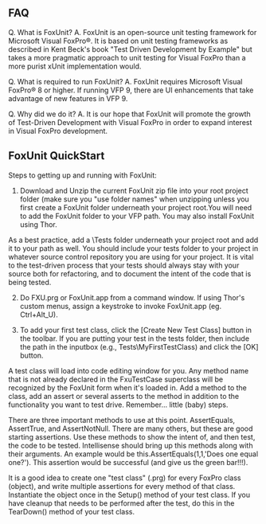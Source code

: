 
## FAQ

Q. What is FoxUnit?
A. FoxUnit is an open-source unit testing framework for Microsoft Visual FoxPro®. It is based on unit testing frameworks as described in Kent Beck's book "Test Driven Development by Example" but takes a more pragmatic approach to unit testing for Visual FoxPro than a more purist xUnit implementation would.


Q.  What is required to run FoxUnit?
A.  FoxUnit requires Microsoft Visual FoxPro® 8 or higher. If running VFP 9, there are UI enhancements that take advantage of new features in VFP 9.


Q.  Why did we do it?
A.  It is our hope that FoxUnit will promote the growth of Test-Driven Development with Visual FoxPro in order to expand interest in Visual FoxPro development.



## FoxUnit QuickStart 	

Steps to getting up and running with FoxUnit:

1. Download and Unzip the current FoxUnit zip file into your root project folder (make sure you "use folder names" when unzipping unless you first create a FoxUnit folder underneath your project root.You will need to add the FoxUnit folder to your VFP path. You may also install FoxUnit using Thor.

As a best practice, add a \Tests folder underneath your project root and add it to your path as well. You should include your tests folder to your project in whatever source control repository you are using for your project. It is vital to the test-driven process that your tests should always stay with your source both for refactoring, and to document the intent of the code that is being tested.

2. Do FXU.prg or FoxUnit.app from a command window. If using Thor's custom menus, assign a keystroke to invoke FoxUnit.app (eg. Ctrl+Alt_U).

3. To add your first test class, click the [Create New Test Class] button in the toolbar. If you are putting your test in the tests folder, then include the path in the inputbox (e.g., Tests\MyFirstTestClass) and click the [OK] button.

A test class will load into code editing window for you. Any method name that is not already declared in the FxuTestCase superclass will be recognized by the FoxUnit form when it's loaded in. Add a method to the class, add an assert or several asserts to the method in addition to the functionality you want to test drive. Remember... little (baby) steps.

There are three important methods to use at this point. AssertEquals, AssertTrue, and AssertNotNull. There are many others, but these are good starting assertions. Use these methods to show the intent of, and then test, the code to be tested. Intellisense should bring up this methods along with their arguments. An example would be this.AssertEquals(1,1,'Does one equal one?'). This assertion would be successful (and give us the green bar!!!). 

It is a good idea to create one "test class" (.prg) for every FoxPro class (object), and write multiple assertions for every method of that class. Instantiate the object once in the Setup() method of your test class. If you have cleanup that needs to be performed after the test, do this in the TearDown() method of your test class.
